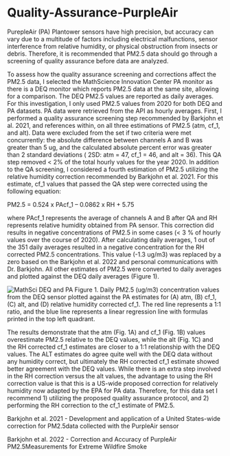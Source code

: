 # Quality-Assurance-PurpleAir

PurepleAir (PA) Plantower sensors have high precision, but accuracy can vary due to a multitude of factors including electrical malfunctions, sensor interference from relative humidity, or physical obstruction from insects or debris. Therefore, it is recommended that PM2.5 data should go through a screening of quality assurance before data are analyzed. 

To assess how the quality assurance screening and corrections affect the PM2.5 data, I selected the MathScience Innovation Center PA monitor as there is a DEQ monitor which reports PM2.5 data at the same site, allowing for a comparison. The DEQ PM2.5 values are reported as daily averages. For this investigation, I only used PM2.5 values from 2020 for both DEQ and PA datasets. PA data were retrieved from the API as hourly averages. First, I performed a quality assurance screening step recommended by Barkjohn et al. 2021, and references within, on all three estimations of PM2.5 (atm, cf_1, and alt). Data were excluded from the set if two criteria were met concurrently: the absolute difference between channels A and B was greater than 5 ug, and the calculated absolute percent error was greater than 2 standard deviations ( 2SD: atm = 47, cf_1 = 46, and alt = 36). This QA step removed  < 2% of the total hourly values for the year 2020. In addition to the QA screening, I considered a fourth estimation of PM2.5 utilizing the relative humidity correction recommended by Barkjohn et al. 2021. For this estimate, cf_1 values that passed the QA step were corrected using the following equation:

PM2.5 = 0.524 x PAcf_1 – 0.0862 x RH + 5.75

where PAcf_1 represents the average of channels A and B after QA and RH represents relative humidity obtained from PA sensor. This correction did results in negative concentrations of PM2.5 in some cases (< 3 % of hourly values over the course of 2020). After calculating daily averages, 1 out of the 351 daily averages resulted in a negative concentration for the RH corrected PM2.5 concentrations. This value (-1.3 ug/m3) was replaced by a zero based on the Barkjohn et al. 2022 and personal communications with Dr. Barkjohn. All other estimates of PM2.5 were converted to daily averages and plotted against the DEQ daily averages (Figure 1). 

![MathSci DEQ and PA](https://user-images.githubusercontent.com/121312601/226421992-9999d437-ed02-4868-adbb-47b418987b67.png)
Figure 1. Daily PM2.5 (ug/m3) concentration values from the DEQ sensor plotted against the PA estimates for (A) atm, (B) cf_1, (C) alt, and (D) relative humidity corrected cf_1. The red line represents a 1:1 ratio, and the blue line represents a linear regression line with formulas printed in the top left quadrant.

The results demonstrate that the atm (Fig. 1A) and cf_1 (Fig. 1B) values overestimate PM2.5 relative to the DEQ values, while the alt (Fig. 1C) and the RH corrected cf_1 estimates are closer to a 1:1 relationship with the DEQ values. The ALT estimates do agree quite well with the DEQ data without any humidity correct, but ultimately the RH corrected cf_1 estimate showed better agreement with the DEQ values. While there is an extra step involved in the RH correction versus the alt values, the advantage to using the RH correction value is that this is a US-wide proposed correction for relatively humidity now adapted by the EPA for PA data. Therefore, for this data set I recommend 1) utilizing the proposed quality assurance protocol, and 2) performing the RH correction to the cf_1 estimate of PM2.5.
	
Barkjohn et al. 2021 - Development and application of a United States-wide correction for PM2.5data collected with the PurpleAir sensor

Barkjohn et al. 2022 - Correction and Accuracy of PurpleAir PM2.5Measurements for Extreme Wildfire Smoke

